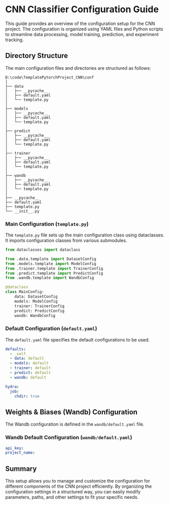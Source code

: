 # CNN Classifier Configuration Guide

This guide provides an overview of the configuration setup for the CNN project. The configuration is organized using YAML files and Python scripts to streamline data processing, model training, prediction, and experiment tracking.

## Directory Structure

The main configuration files and directories are structured as follows:

```
D:\code\TemplatePytorchProject_CNN\conf
│
├── data
│   ├── __pycache__
│   ├── default.yaml
│   └── template.py
│
├── models
│   ├── __pycache__
│   ├── default.yaml
│   └── template.py
│
├── predict
│   ├── __pycache__
│   ├── default.yaml
│   └── template.py
│
├── trainer
│   ├── __pycache__
│   ├── default.yaml
│   └── template.py
│
├── wandb
│   ├── __pycache__
│   ├── default.yaml
│   └── template.py
│
├── __pycache__
├── default.yaml
├── template.py
└── __init__.py
```

### Main Configuration (`template.py`)

The `template.py` file sets up the main configuration class using dataclasses. It imports configuration classes from various submodules.

```python
from dataclasses import dataclass

from .data.template import DatasetConfig
from .models.template import ModelConfig
from .trainer.template import TrainerConfig
from .predict.template import PredictConfig
from .wandb.template import WandbConfig

@dataclass
class MainConfig:
    data: DatasetConfig
    models: ModelConfig
    trainer: TrainerConfig
    predict: PredictConfig
    wandb: WandbConfig
```

### Default Configuration (`default.yaml`)

The `default.yaml` file specifies the default configurations to be used.

```yaml
defaults:
  - _self_
  - data: default
  - models: default
  - trainer: default
  - predict: default
  - wandb: default

hydra:
  job:
    chdir: true
```


## Weights & Biases (Wandb) Configuration

The Wandb configuration is defined in the `wandb/default.yaml` file.

### Wandb Default Configuration (`wandb/default.yaml`)

```yaml
api_key: 
project_name: 
```

## Summary

This setup allows you to manage and customize the configuration for different components of the CNN project efficiently. By organizing the configuration settings in a structured way, you can easily modify parameters, paths, and other settings to fit your specific needs.
